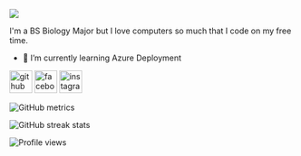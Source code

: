 ![](https://i.pinimg.com/originals/d9/57/b2/d957b2069956b9e23844766ce0c57004.gif)

I'm a BS Biology Major but I love computers so much that I code on my free time.


- 🌱 I’m currently learning Azure Deployment 


[<img src='https://cdn.jsdelivr.net/npm/simple-icons@3.0.1/icons/github.svg' alt='github' height='40'>](https://github.com/kylierst)  [<img src='https://cdn.jsdelivr.net/npm/simple-icons@3.0.1/icons/facebook.svg' alt='facebook' height='40'>](https://www.facebook.com/kylierst)  [<img src='https://cdn.jsdelivr.net/npm/simple-icons@3.0.1/icons/instagram.svg' alt='instagram' height='40'>](https://www.instagram.com/kylierst/)  

![GitHub metrics](https://metrics.lecoq.io/kylierst)  

![GitHub streak stats](https://github-readme-streak-stats.herokuapp.com/?user=kylierst)  

![Profile views](https://gpvc.arturio.dev/kylierst)  
